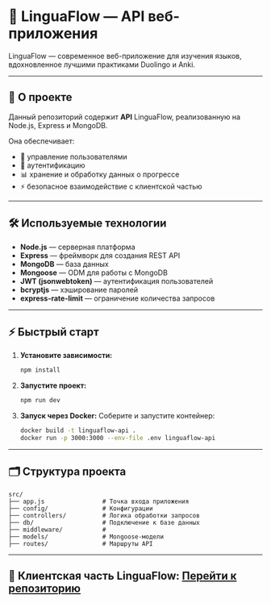 # 🚀 LinguaFlow — API веб-приложения

LinguaFlow — современное веб-приложение для изучения языков, вдохновленное лучшими практиками Duolingo и Anki.

---

## 🧩 О проекте

Данный репозиторий содержит **API** LinguaFlow, реализованную на Node.js, Express и MongoDB.  

Она обеспечивает:
- 👤 управление пользователями
- 🔐 аутентификацию
- 📊 хранение и обработку данных о прогрессе
- ⚡ безопасное взаимодействие с клиентской частью

---

## 🛠️ Используемые технологии

- **Node.js** — серверная платформа
- **Express** — фреймворк для создания REST API
- **MongoDB** — база данных
- **Mongoose** — ODM для работы с MongoDB
- **JWT (jsonwebtoken)** — аутентификация пользователей
- **bcryptjs** — хэширование паролей
- **express-rate-limit** — ограничение количества запросов

---

## ⚡ Быстрый старт

1. **Установите зависимости:**

   ```bash
   npm install
   ```

2. **Запустите проект:**
   ```bash
   npm run dev
   ```

3. **Запуск через Docker:**
   Соберите и запустите контейнер:

   ```bash
   docker build -t linguaflow-api .
   docker run -p 3000:3000 --env-file .env linguaflow-api
   ```

---

## 🗂️ Структура проекта

```
src/
├── app.js                # Точка входа приложения
├── config/               # Конфигурации
├── controllers/          # Логика обработки запросов
├── db/                   # Подключение к базе данных
├── middleware/           # 
├── models/               # Mongoose-модели
├── routes/               # Маршруты API
```

---

## 🔗 Клиентская часть LinguaFlow: [Перейти к репозиторию](https://github.com/WalexWeb/LinguaFlow-client)
